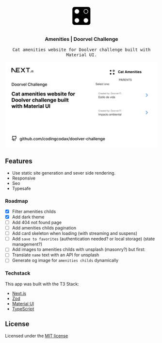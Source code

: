 <p align='center'>
  <a href='https://github.com/codingcodax/slug'>
    <img src='./public/favicons/mstile-70x70.png' width='80' height='80' />
  </a>

  <h3 align='center'>Amenities | Doorvel Challenge</h3>

  <p align='center'>
    <samp>Cat amenities website for Doolver challenge built with Material UI.</samp>
  </p>
</p>

![slug website preview](./public/img/og.png)

## Features

- Use static site generation and sever side rendering.
- Responsive
- Seo
- Typesafe

### Roadmap

- [x] Filter amenities childs
- [x] Add dark theme
- [ ] Add 404 not found page
- [ ] Add amenities childs pagination
- [ ] Add card skeleton when loading (with streaming and suspens)
- [ ] Add `save to favorites` (authentication needed? or local storage) (state management?)
- [ ] Add images to amenities childs with unsplash (masonry?) but first:
- [ ] Translate `name` text with an API for unsplash
- [ ] Generate og image for `amenities childs` dynamically

### Techstack

This app was built with the T3 Stack:

- [Next.js](https://nextjs.org)
- [Zod](https://zod.dev/)
- [Material UI](https://mui.com)
- [TypeScript](https://typescriptlang.org)

## License

Licensed under the [MIT license](./LICENSE.md)
